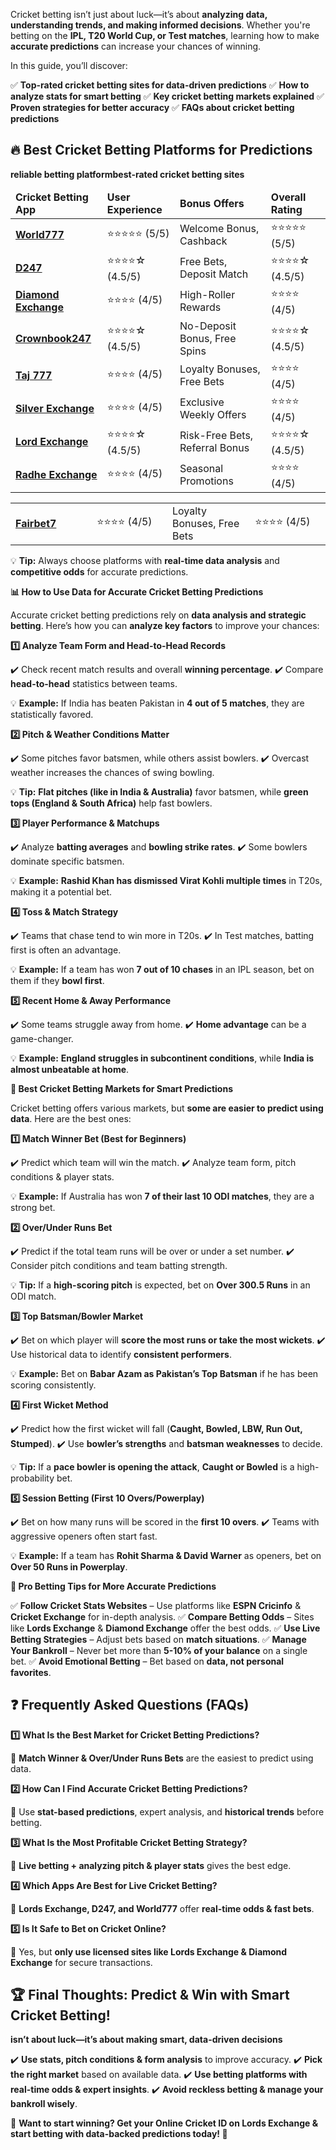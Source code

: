 <p class="part" data-startline="6" data-endline="6" data-position="111" data-size="0"><span data-position="111" data-size="49">Cricket betting isn’t just about luck—it’s about </span><strong><span data-position="168" data-size="67">analyzing data, understanding trends, and making informed decisions</span></strong><span data-position="244" data-size="32">. Whether you're betting on the </span><strong><span data-position="284" data-size="35">IPL, T20 World Cup, or Test matches</span></strong><span data-position="328" data-size="23">, learning how to make </span><strong><span data-position="359" data-size="20">accurate predictions</span></strong><span data-position="388" data-size="38"> can increase your chances of winning.</span></p>
<p class="part" data-startline="8" data-endline="8" data-position="428" data-size="0"><span data-position="428" data-size="31">In this guide, you’ll discover:</span></p>
<p class="part" data-startline="10" data-endline="14" data-position="461" data-size="0"><span data-position="461" data-size="2">✅ </span><strong><span data-position="471" data-size="59">Top-rated cricket betting sites for data-driven predictions</span></strong>
<span data-position="540" data-size="2">✅ </span><strong><span data-position="550" data-size="38">How to analyze stats for smart betting</span></strong>
<span data-position="598" data-size="2">✅ </span><strong><span data-position="608" data-size="37">Key cricket betting markets explained</span></strong>
<span data-position="655" data-size="2">✅ </span><strong><span data-position="665" data-size="37">Proven strategies for better accuracy</span></strong>
<span data-position="712" data-size="2">✅ </span><strong><span data-position="722" data-size="38">FAQs about cricket betting predictions</span></strong></p>

<h2 id="🔥-Best-Cricket-Betting-Platforms-for-Predictions" class="" data-id="🔥-Best-Cricket-Betting-Platforms-for-Predictions"><strong>🔥</strong><strong> Best Cricket Betting Platforms for Predictions</strong></h2>
<strong class="">reliable betting platform</strong><strong class="">best-rated cricket betting sites</strong>
<table>
<thead>
<tr>
<td><strong>Cricket Betting App</strong></td>
<td><strong>User Experience</strong></td>
<td><strong>Bonus Offers</strong></td>
<td><strong>Overall Rating</strong></td>
</tr>
</thead>
<tbody>
<tr>
<td><a href="https://world777signup.com/" target="_blank" rel="noopener"><strong>World777</strong></a></td>
<td>⭐⭐⭐⭐⭐ (5/5)</td>
<td>Welcome Bonus, Cashback</td>
<td>⭐⭐⭐⭐⭐ (5/5)</td>
</tr>
<tr>
<td><a href="https://d247signup.com/" target="_blank" rel="noopener"><strong>D247</strong></a></td>
<td>⭐⭐⭐⭐☆ (4.5/5)</td>
<td>Free Bets, Deposit Match</td>
<td>⭐⭐⭐⭐☆ (4.5/5)</td>
</tr>
<tr>
<td><a href="http://diamondsexchangecom.com/" target="_blank" rel="noopener"><strong>Diamond Exchange</strong></a></td>
<td>⭐⭐⭐⭐ (4/5)</td>
<td>High-Roller Rewards</td>
<td>⭐⭐⭐⭐ (4/5)</td>
</tr>
<tr>
<td><a href="https://d247signup.com/" target="_blank" rel="noopener"><strong>Crownbook247</strong></a></td>
<td>⭐⭐⭐⭐☆ (4.5/5)</td>
<td>No-Deposit Bonus, Free Spins</td>
<td>⭐⭐⭐⭐☆ (4.5/5)</td>
</tr>
<tr>
<td><a href="https://taj007com.com/" target="_blank" rel="noopener"><strong>Taj 777</strong></a></td>
<td>⭐⭐⭐⭐ (4/5)</td>
<td>Loyalty Bonuses, Free Bets</td>
<td>⭐⭐⭐⭐ (4/5)</td>
</tr>
<tr>
<td><a href="https://silverrexchcom.com/" target="_blank" rel="noopener"><strong>Silver Exchange</strong></a></td>
<td>⭐⭐⭐⭐ (4/5)</td>
<td>Exclusive Weekly Offers</td>
<td>⭐⭐⭐⭐ (4/5)</td>
</tr>
<tr>
<td><a href="https://lordsexchangeid.com/" target="_blank" rel="noopener"><strong>Lord Exchange</strong></a></td>
<td>⭐⭐⭐⭐☆ (4.5/5)</td>
<td>Risk-Free Bets, Referral Bonus</td>
<td>⭐⭐⭐⭐☆ (4.5/5)</td>
</tr>
<tr>
<td><a href="https://radheexchxyz.com/" target="_blank" rel="noopener"><strong>Radhe Exchange</strong></a></td>
<td>⭐⭐⭐⭐ (4/5)</td>
<td>Seasonal Promotions</td>
<td>⭐⭐⭐⭐ (4/5)</td>
</tr>
</tbody>
</table>
<table>
<tbody>
<tr>
<td width="156"><a href="https://fairbet7signup.com/" target="_blank" rel="noopener"><strong>Fairbet7</strong></a></td>
<td width="156">⭐⭐⭐⭐ (4/5)</td>
<td width="156">Loyalty Bonuses, Free Bets</td>
<td width="156">⭐⭐⭐⭐ (4/5)</td>
</tr>
</tbody>
</table>
<p class="part" data-startline="89" data-endline="89" data-position="2871" data-size="0"><span data-position="2871" data-size="3">💡 </span><strong><span data-position="2882" data-size="4">Tip:</span></strong><span data-position="2895" data-size="30"> Always choose platforms with </span><strong><span data-position="2933" data-size="23">real-time data analysis</span></strong><span data-position="2965" data-size="5"> and </span><strong><span data-position="2978" data-size="16">competitive odds</span></strong><span data-position="3003" data-size="26"> for accurate predictions.</span></p>
<p class="part" data-startline="91" data-endline="91" data-position="3031" data-size="0"><strong><span data-position="3039" data-size="2">📊</span></strong><strong><span data-position="3058" data-size="57"> How to Use Data for Accurate Cricket Betting Predictions</span></strong></p>
<p class="part" data-startline="93" data-endline="93" data-position="3126" data-size="0"><span data-position="3126" data-size="45">Accurate cricket betting predictions rely on </span><strong><span data-position="3179" data-size="35">data analysis and strategic betting</span></strong><span data-position="3223" data-size="21">. Here’s how you can </span><strong><span data-position="3252" data-size="19">analyze key factors</span></strong><span data-position="3280" data-size="25"> to improve your chances:</span></p>
<p class="part" data-startline="95" data-endline="95" data-position="3307" data-size="0"><strong><span data-position="3315" data-size="2">1️</span></strong><strong><span data-position="3334" data-size="1">⃣</span></strong><strong><span data-position="3352" data-size="43"> Analyze Team Form and Head-to-Head Records</span></strong></p>
<p class="part" data-startline="97" data-endline="98" data-position="3406" data-size="0"><span data-position="3406" data-size="42">✔️ Check recent match results and overall </span><strong><span data-position="3456" data-size="18">winning percentage</span></strong><span data-position="3483" data-size="1">.</span>
<span data-position="3485" data-size="11">✔️ Compare </span><strong><span data-position="3504" data-size="12">head-to-head</span></strong><span data-position="3525" data-size="26"> statistics between teams.</span></p>
<p class="part" data-startline="100" data-endline="100" data-position="3553" data-size="0"><span data-position="3553" data-size="3">💡 </span><strong><span data-position="3564" data-size="8">Example:</span></strong><span data-position="3581" data-size="33"> If India has beaten Pakistan in </span><strong><span data-position="3622" data-size="18">4 out of 5 matches</span></strong><span data-position="3649" data-size="33">, they are statistically favored.</span></p>
<p class="part" data-startline="102" data-endline="102" data-position="3684" data-size="0"><strong><span data-position="3692" data-size="2">2️</span></strong><strong><span data-position="3711" data-size="1">⃣</span></strong><strong><span data-position="3729" data-size="34"> Pitch &amp; Weather Conditions Matter</span></strong></p>
<p class="part" data-startline="104" data-endline="105" data-position="3778" data-size="0"><span data-position="3778" data-size="59">✔️ Some pitches favor batsmen, while others assist bowlers.</span>
<span data-position="3838" data-size="59">✔️ Overcast weather increases the chances of swing bowling.</span></p>
<p class="part" data-startline="107" data-endline="107" data-position="3899" data-size="0"><span data-position="3899" data-size="3">💡 </span><strong><span data-position="3910" data-size="4">Tip:</span></strong> <strong><span data-position="3932" data-size="40">Flat pitches (like in India &amp; Australia)</span></strong><span data-position="3985" data-size="22"> favor batsmen, while </span><strong><span data-position="4015" data-size="35">green tops (England &amp; South Africa)</span></strong><span data-position="4063" data-size="19"> help fast bowlers.</span></p>
<p class="part" data-startline="109" data-endline="109" data-position="4084" data-size="0"><strong><span data-position="4092" data-size="2">3️</span></strong><strong><span data-position="4111" data-size="1">⃣</span></strong><strong><span data-position="4129" data-size="30"> Player Performance &amp; Matchups</span></strong></p>
<p class="part" data-startline="111" data-endline="112" data-position="4174" data-size="0"><span data-position="4174" data-size="11">✔️ Analyze </span><strong><span data-position="4193" data-size="16">batting averages</span></strong><span data-position="4218" data-size="5"> and </span><strong><span data-position="4231" data-size="20">bowling strike rates</span></strong><span data-position="4260" data-size="1">.</span>
<span data-position="4262" data-size="42">✔️ Some bowlers dominate specific batsmen.</span></p>
<p class="part" data-startline="114" data-endline="114" data-position="4306" data-size="0"><span data-position="4306" data-size="3">💡 </span><strong><span data-position="4317" data-size="8">Example:</span></strong> <strong><span data-position="4343" data-size="52">Rashid Khan has dismissed Virat Kohli multiple times</span></strong><span data-position="4404" data-size="36"> in T20s, making it a potential bet.</span></p>
<p class="part" data-startline="116" data-endline="116" data-position="4442" data-size="0"><strong><span data-position="4450" data-size="2">4️</span></strong><strong><span data-position="4469" data-size="1">⃣</span></strong><strong><span data-position="4487" data-size="22"> Toss &amp; Match Strategy</span></strong></p>
<p class="part" data-startline="118" data-endline="119" data-position="4524" data-size="0"><span data-position="4524" data-size="45">✔️ Teams that chase tend to win more in T20s.</span>
<span data-position="4570" data-size="56">✔️ In Test matches, batting first is often an advantage.</span></p>
<p class="part" data-startline="121" data-endline="121" data-position="4628" data-size="0"><span data-position="4628" data-size="3">💡 </span><strong><span data-position="4639" data-size="8">Example:</span></strong><span data-position="4656" data-size="19"> If a team has won </span><strong><span data-position="4683" data-size="18">7 out of 10 chases</span></strong><span data-position="4710" data-size="39"> in an IPL season, bet on them if they </span><strong><span data-position="4757" data-size="10">bowl first</span></strong><span data-position="4776" data-size="1">.</span></p>
<p class="part" data-startline="123" data-endline="123" data-position="4779" data-size="0"><strong><span data-position="4787" data-size="2">5️</span></strong><strong><span data-position="4806" data-size="1">⃣</span></strong><strong><span data-position="4824" data-size="31"> Recent Home &amp; Away Performance</span></strong></p>
<p class="part" data-startline="125" data-endline="126" data-position="4870" data-size="0"><span data-position="4870" data-size="38">✔️ Some teams struggle away from home.</span>
<span data-position="4909" data-size="3">✔️ </span><strong><span data-position="4920" data-size="14">Home advantage</span></strong><span data-position="4943" data-size="23"> can be a game-changer.</span></p>
<p class="part" data-startline="128" data-endline="128" data-position="4968" data-size="0"><span data-position="4968" data-size="3">💡 </span><strong><span data-position="4979" data-size="8">Example:</span></strong> <strong><span data-position="5005" data-size="44">England struggles in subcontinent conditions</span></strong><span data-position="5058" data-size="8">, while </span><strong><span data-position="5074" data-size="34">India is almost unbeatable at home</span></strong><span data-position="5117" data-size="1">.</span></p>
<p class="part" data-startline="130" data-endline="130" data-position="5120" data-size="0"><strong><span data-position="5128" data-size="2">🎯</span></strong><strong><span data-position="5147" data-size="51"> Best Cricket Betting Markets for Smart Predictions</span></strong></p>
<p class="part" data-startline="132" data-endline="132" data-position="5209" data-size="0"><span data-position="5209" data-size="44">Cricket betting offers various markets, but </span><strong><span data-position="5261" data-size="37">some are easier to predict using data</span></strong><span data-position="5307" data-size="25">. Here are the best ones:</span></p>
<p class="part" data-startline="134" data-endline="134" data-position="5334" data-size="0"><strong><span data-position="5342" data-size="2">1️</span></strong><strong><span data-position="5361" data-size="1">⃣</span></strong><strong><span data-position="5379" data-size="38"> Match Winner Bet (Best for Beginners)</span></strong></p>
<p class="part" data-startline="136" data-endline="137" data-position="5428" data-size="0"><span data-position="5428" data-size="41">✔️ Predict which team will win the match.</span>
<span data-position="5470" data-size="54">✔️ Analyze team form, pitch conditions &amp; player stats.</span></p>
<p class="part" data-startline="139" data-endline="139" data-position="5530" data-size="0"><span data-position="5530" data-size="3">💡 </span><strong><span data-position="5541" data-size="8">Example:</span></strong><span data-position="5558" data-size="22"> If Australia has won </span><strong><span data-position="5588" data-size="30">7 of their last 10 ODI matches</span></strong><span data-position="5627" data-size="24">, they are a strong bet.</span></p>
<p class="part" data-startline="141" data-endline="141" data-position="5653" data-size="0"><strong><span data-position="5661" data-size="2">2️</span></strong><strong><span data-position="5680" data-size="1">⃣</span></strong><strong><span data-position="5698" data-size="20"> Over/Under Runs Bet</span></strong></p>
<p class="part" data-startline="143" data-endline="144" data-position="5729" data-size="0"><span data-position="5729" data-size="69">✔️ Predict if the total team runs will be over or under a set number.</span>
<span data-position="5799" data-size="55">✔️ Consider pitch conditions and team batting strength.</span></p>
<p class="part" data-startline="146" data-endline="146" data-position="5856" data-size="0"><span data-position="5856" data-size="3">💡 </span><strong><span data-position="5867" data-size="4">Tip:</span></strong><span data-position="5880" data-size="6"> If a </span><strong><span data-position="5894" data-size="18">high-scoring pitch</span></strong><span data-position="5921" data-size="21"> is expected, bet on </span><strong><span data-position="5950" data-size="15">Over 300.5 Runs</span></strong><span data-position="5974" data-size="17"> in an ODI match.</span></p>
<p class="part" data-startline="148" data-endline="148" data-position="5993" data-size="0"><strong><span data-position="6001" data-size="2">3️</span></strong><strong><span data-position="6020" data-size="1">⃣</span></strong><strong><span data-position="6038" data-size="26"> Top Batsman/Bowler Market</span></strong></p>
<p class="part" data-startline="150" data-endline="151" data-position="6075" data-size="0"><span data-position="6075" data-size="28">✔️ Bet on which player will </span><strong><span data-position="6111" data-size="44">score the most runs or take the most wickets</span></strong><span data-position="6164" data-size="1">.</span>
<span data-position="6166" data-size="35">✔️ Use historical data to identify </span><strong><span data-position="6209" data-size="21">consistent performers</span></strong><span data-position="6239" data-size="1">.</span></p>
<p class="part" data-startline="153" data-endline="153" data-position="6242" data-size="0"><span data-position="6242" data-size="3">💡 </span><strong><span data-position="6253" data-size="8">Example:</span></strong><span data-position="6270" data-size="8"> Bet on </span><strong><span data-position="6286" data-size="36">Babar Azam as Pakistan’s Top Batsman</span></strong><span data-position="6331" data-size="37"> if he has been scoring consistently.</span></p>
<p class="part" data-startline="155" data-endline="155" data-position="6370" data-size="0"><strong><span data-position="6378" data-size="2">4️</span></strong><strong><span data-position="6397" data-size="1">⃣</span></strong><strong><span data-position="6415" data-size="20"> First Wicket Method</span></strong></p>
<p class="part" data-startline="157" data-endline="158" data-position="6446" data-size="0"><span data-position="6446" data-size="43">✔️ Predict how the first wicket will fall (</span><strong><span data-position="6497" data-size="37">Caught, Bowled, LBW, Run Out, Stumped</span></strong><span data-position="6543" data-size="2">).</span>
<span data-position="6546" data-size="7">✔️ Use </span><strong><span data-position="6561" data-size="18">bowler’s strengths</span></strong><span data-position="6588" data-size="5"> and </span><strong><span data-position="6601" data-size="18">batsman weaknesses</span></strong><span data-position="6628" data-size="11"> to decide.</span></p>
<p class="part" data-startline="160" data-endline="160" data-position="6641" data-size="0"><span data-position="6641" data-size="3">💡 </span><strong><span data-position="6652" data-size="4">Tip:</span></strong><span data-position="6665" data-size="6"> If a </span><strong><span data-position="6679" data-size="33">pace bowler is opening the attack</span></strong><span data-position="6721" data-size="2">, </span><strong><span data-position="6731" data-size="16">Caught or Bowled</span></strong><span data-position="6756" data-size="27"> is a high-probability bet.</span></p>
<p class="part" data-startline="162" data-endline="162" data-position="6785" data-size="0"><strong><span data-position="6793" data-size="2">5️</span></strong><strong><span data-position="6812" data-size="1">⃣</span></strong><strong><span data-position="6830" data-size="43"> Session Betting (First 10 Overs/Powerplay)</span></strong></p>
<p class="part" data-startline="164" data-endline="165" data-position="6884" data-size="0"><span data-position="6884" data-size="46">✔️ Bet on how many runs will be scored in the </span><strong><span data-position="6938" data-size="14">first 10 overs</span></strong><span data-position="6961" data-size="1">.</span>
<span data-position="6963" data-size="50">✔️ Teams with aggressive openers often start fast.</span></p>
<p class="part" data-startline="167" data-endline="167" data-position="7015" data-size="0"><span data-position="7015" data-size="3">💡 </span><strong><span data-position="7026" data-size="8">Example:</span></strong><span data-position="7043" data-size="15"> If a team has </span><strong><span data-position="7066" data-size="27">Rohit Sharma &amp; David Warner</span></strong><span data-position="7106" data-size="20"> as openers, bet on </span><strong><span data-position="7134" data-size="25">Over 50 Runs in Powerplay</span></strong><span data-position="7168" data-size="1">.</span></p>
<p class="part" data-startline="169" data-endline="169" data-position="7171" data-size="0"><strong><span data-position="7179" data-size="2">📌</span></strong><strong><span data-position="7198" data-size="47"> Pro Betting Tips for More Accurate Predictions</span></strong></p>
<p class="part" data-startline="171" data-endline="175" data-position="7256" data-size="0"><span data-position="7256" data-size="2">✅ </span><strong><span data-position="7266" data-size="29">Follow Cricket Stats Websites</span></strong><span data-position="7304" data-size="22"> – Use platforms like </span><strong><span data-position="7334" data-size="13">ESPN Cricinfo</span></strong><span data-position="7356" data-size="3"> &amp; </span><strong><span data-position="7371" data-size="16">Cricket Exchange</span></strong><span data-position="7396" data-size="23"> for in-depth analysis.</span>
<span data-position="7420" data-size="2">✅ </span><strong><span data-position="7430" data-size="20">Compare Betting Odds</span></strong><span data-position="7459" data-size="14"> – Sites like </span><strong><span data-position="7481" data-size="14">Lords Exchange</span></strong><span data-position="7504" data-size="3"> &amp; </span><strong><span data-position="7519" data-size="16">Diamond Exchange</span></strong><span data-position="7544" data-size="21"> offer the best odds.</span>
<span data-position="7566" data-size="2">✅ </span><strong><span data-position="7576" data-size="27">Use Live Betting Strategies</span></strong><span data-position="7612" data-size="24"> – Adjust bets based on </span><strong><span data-position="7644" data-size="16">match situations</span></strong><span data-position="7669" data-size="1">.</span>
<span data-position="7671" data-size="2">✅ </span><strong><span data-position="7681" data-size="20">Manage Your Bankroll</span></strong><span data-position="7710" data-size="23"> – Never bet more than </span><strong><span data-position="7741" data-size="21">5-10% of your balance</span></strong><span data-position="7771" data-size="17"> on a single bet.</span>
<span data-position="7789" data-size="2">✅ </span><strong><span data-position="7799" data-size="23">Avoid Emotional Betting</span></strong><span data-position="7831" data-size="16"> – Bet based on </span><strong><span data-position="7855" data-size="28">data, not personal favorites</span></strong><span data-position="7892" data-size="1">.</span></p>

<h2 id="❓-Frequently-Asked-Questions-FAQs" class="" data-id="❓-Frequently-Asked-Questions-FAQs"><strong>❓</strong><strong> Frequently Asked Questions (FAQs)</strong></h2>
<strong class="">1️</strong><strong class="">⃣</strong><strong class=""> What Is the Best Market for Cricket Betting Predictions?</strong>
<p class="part" data-startline="179" data-endline="179" data-position="8086" data-size="0"><span data-position="8086" data-size="3">📌 </span><strong><span data-position="8097" data-size="35">Match Winner &amp; Over/Under Runs Bets</span></strong><span data-position="8145" data-size="39"> are the easiest to predict using data.</span></p>
<p class="part in-view" data-startline="181" data-endline="181" data-position="8186" data-size="0"><strong><span data-position="8194" data-size="2">2️</span></strong><strong><span data-position="8213" data-size="1">⃣</span></strong><strong><span data-position="8231" data-size="53"> How Can I Find Accurate Cricket Betting Predictions?</span></strong></p>
<p class="part in-view" data-startline="183" data-endline="183" data-position="8295" data-size="0"><span data-position="8295" data-size="7">📌 Use </span><strong><span data-position="8310" data-size="22">stat-based predictions</span></strong><span data-position="8341" data-size="23">, expert analysis, and </span><strong><span data-position="8372" data-size="17">historical trends</span></strong><span data-position="8398" data-size="16"> before betting.</span></p>
<p class="part in-view" data-startline="185" data-endline="185" data-position="8416" data-size="0"><strong><span data-position="8424" data-size="2">3️</span></strong><strong><span data-position="8443" data-size="1">⃣</span></strong><strong><span data-position="8461" data-size="54"> What Is the Most Profitable Cricket Betting Strategy?</span></strong></p>
<p class="part in-view" data-startline="187" data-endline="187" data-position="8526" data-size="0"><span data-position="8526" data-size="3">📌 </span><strong><span data-position="8537" data-size="45">Live betting + analyzing pitch &amp; player stats</span></strong><span data-position="8595" data-size="21"> gives the best edge.</span></p>
<p class="part in-view" data-startline="189" data-endline="189" data-position="8618" data-size="0"><strong><span data-position="8626" data-size="2">4️</span></strong><strong><span data-position="8645" data-size="1">⃣</span></strong><strong><span data-position="8663" data-size="46"> Which Apps Are Best for Live Cricket Betting?</span></strong></p>
<p class="part in-view" data-startline="191" data-endline="191" data-position="8720" data-size="0"><span data-position="8720" data-size="3">📌 </span><strong><span data-position="8731" data-size="34">Lords Exchange, D247, and World777</span></strong><span data-position="8774" data-size="7"> offer </span><strong><span data-position="8789" data-size="26">real-time odds &amp; fast bets</span></strong><span data-position="8828" data-size="1">.</span></p>
<p class="part in-view" data-startline="193" data-endline="193" data-position="8831" data-size="0"><strong><span data-position="8839" data-size="2">5️</span></strong><strong><span data-position="8858" data-size="1">⃣</span></strong><strong><span data-position="8876" data-size="37"> Is It Safe to Bet on Cricket Online?</span></strong></p>
<p class="part in-view" data-startline="195" data-endline="195" data-position="8924" data-size="0"><span data-position="8924" data-size="12">📌 Yes, but </span><strong><span data-position="8944" data-size="62">only use licensed sites like Lords Exchange &amp; Diamond Exchange</span></strong><span data-position="9019" data-size="25"> for secure transactions.</span></p>

<h2 id="🏆-Final-Thoughts-Predict-amp-Win-with-Smart-Cricket-Betting" class="in-view" data-id="🏆-Final-Thoughts-Predict-amp-Win-with-Smart-Cricket-Betting"><strong>🏆</strong><strong> Final Thoughts: Predict &amp; Win with Smart Cricket Betting!</strong></h2>
<strong class="in-view">isn’t about luck—it’s about making smart, data-driven decisions</strong>
<p class="part in-view" data-startline="199" data-endline="202" data-position="9252" data-size="0"><span data-position="9252" data-size="3">✔️ </span><strong><span data-position="9263" data-size="43">Use stats, pitch conditions &amp; form analysis</span></strong><span data-position="9319" data-size="21"> to improve accuracy.</span>
<span data-position="9341" data-size="3">✔️ </span><strong><span data-position="9352" data-size="21">Pick the right market</span></strong><span data-position="9382" data-size="25"> based on available data.</span>
<span data-position="9408" data-size="3">✔️ </span><strong><span data-position="9419" data-size="59">Use betting platforms with real-time odds &amp; expert insights</span></strong><span data-position="9491" data-size="1">.</span>
<span data-position="9493" data-size="3">✔️ </span><strong><span data-position="9504" data-size="52">Avoid reckless betting &amp; manage your bankroll wisely</span></strong><span data-position="9569" data-size="1">.</span></p>
<p class="part in-view" data-startline="204" data-endline="204" data-position="9572" data-size="0"><span data-position="9572" data-size="3">📢 </span><strong><span data-position="9583" data-size="120">Want to start winning? Get your Online Cricket ID on Lords Exchange &amp; start betting with data-backed predictions today! </span></strong><strong><span data-position="9724" data-size="2">🚀</span></strong></p>
